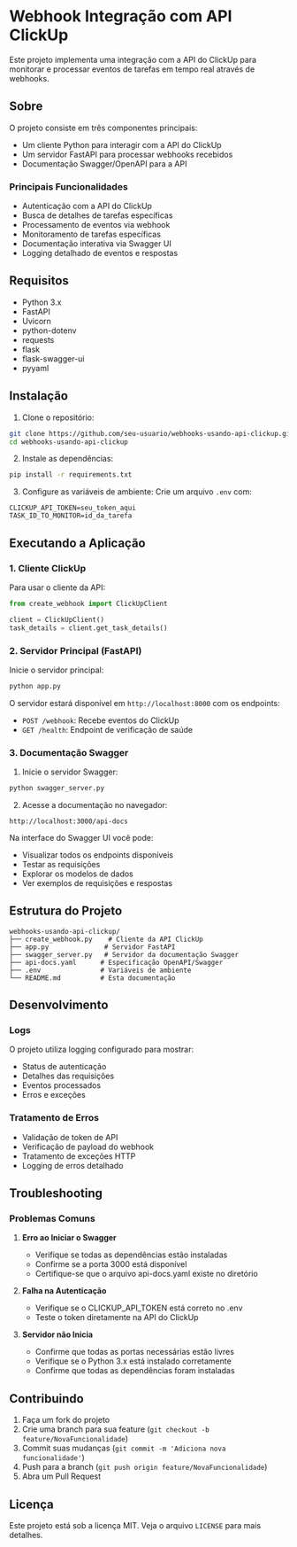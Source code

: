 # Webhook Integração com API ClickUp 

Este projeto implementa uma integração com a API do ClickUp para monitorar e processar eventos de tarefas em tempo real através de webhooks.

## Sobre

O projeto consiste em três componentes principais:
- Um cliente Python para interagir com a API do ClickUp
- Um servidor FastAPI para processar webhooks recebidos
- Documentação Swagger/OpenAPI para a API

### Principais Funcionalidades
- Autenticação com a API do ClickUp
- Busca de detalhes de tarefas específicas
- Processamento de eventos via webhook
- Monitoramento de tarefas específicas
- Documentação interativa via Swagger UI
- Logging detalhado de eventos e respostas

## Requisitos

- Python 3.x
- FastAPI
- Uvicorn
- python-dotenv
- requests
- flask
- flask-swagger-ui
- pyyaml

## Instalação

1. Clone o repositório:
```bash
git clone https://github.com/seu-usuario/webhooks-usando-api-clickup.git
cd webhooks-usando-api-clickup
```

2. Instale as dependências:
```bash
pip install -r requirements.txt
```

3. Configure as variáveis de ambiente:
Crie um arquivo `.env` com:
```env
CLICKUP_API_TOKEN=seu_token_aqui
TASK_ID_TO_MONITOR=id_da_tarefa
```

## Executando a Aplicação

### 1. Cliente ClickUp

Para usar o cliente da API:
```python
from create_webhook import ClickUpClient

client = ClickUpClient()
task_details = client.get_task_details()
```

### 2. Servidor Principal (FastAPI)

Inicie o servidor principal:
```bash
python app.py
```

O servidor estará disponível em `http://localhost:8000` com os endpoints:
- `POST /webhook`: Recebe eventos do ClickUp
- `GET /health`: Endpoint de verificação de saúde

### 3. Documentação Swagger

1. Inicie o servidor Swagger:
```bash
python swagger_server.py
```

2. Acesse a documentação no navegador:
```
http://localhost:3000/api-docs
```

Na interface do Swagger UI você pode:
- Visualizar todos os endpoints disponíveis
- Testar as requisições
- Explorar os modelos de dados
- Ver exemplos de requisições e respostas

## Estrutura do Projeto

```
webhooks-usando-api-clickup/
├── create_webhook.py    # Cliente da API ClickUp
├── app.py              # Servidor FastAPI
├── swagger_server.py   # Servidor da documentação Swagger
├── api-docs.yaml      # Especificação OpenAPI/Swagger
├── .env               # Variáveis de ambiente
└── README.md          # Esta documentação
```

## Desenvolvimento

### Logs
O projeto utiliza logging configurado para mostrar:
- Status de autenticação
- Detalhes das requisições
- Eventos processados
- Erros e exceções

### Tratamento de Erros
- Validação de token de API
- Verificação de payload do webhook
- Tratamento de exceções HTTP
- Logging de erros detalhado

## Troubleshooting

### Problemas Comuns

1. **Erro ao Iniciar o Swagger**
   - Verifique se todas as dependências estão instaladas
   - Confirme se a porta 3000 está disponível
   - Certifique-se que o arquivo api-docs.yaml existe no diretório

2. **Falha na Autenticação**
   - Verifique se o CLICKUP_API_TOKEN está correto no .env
   - Teste o token diretamente na API do ClickUp

3. **Servidor não Inicia**
   - Confirme que todas as portas necessárias estão livres
   - Verifique se o Python 3.x está instalado corretamente
   - Confirme que todas as dependências foram instaladas

## Contribuindo

1. Faça um fork do projeto
2. Crie uma branch para sua feature (`git checkout -b feature/NovaFuncionalidade`)
3. Commit suas mudanças (`git commit -m 'Adiciona nova funcionalidade'`)
4. Push para a branch (`git push origin feature/NovaFuncionalidade`)
5. Abra um Pull Request

## Licença

Este projeto está sob a licença MIT. Veja o arquivo `LICENSE` para mais detalhes.
